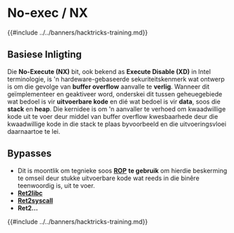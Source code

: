 # No-exec / NX

{{#include ../../banners/hacktricks-training.md}}

## Basiese Inligting

Die **No-Execute (NX)** bit, ook bekend as **Execute Disable (XD)** in Intel terminologie, is 'n hardeware-gebaseerde sekuriteitskenmerk wat ontwerp is om die gevolge van **buffer overflow** aanvalle te **verlig**. Wanneer dit geïmplementeer en geaktiveer word, onderskei dit tussen geheuegebiede wat bedoel is vir **uitvoerbare kode** en dié wat bedoel is vir **data**, soos die **stack** en **heap**. Die kernidee is om 'n aanvaller te verhoed om kwaadwillige kode uit te voer deur middel van buffer overflow kwesbaarhede deur die kwaadwillige kode in die stack te plaas byvoorbeeld en die uitvoeringsvloei daarnaartoe te lei.

## Bypasses

- Dit is moontlik om tegnieke soos [**ROP**](../rop-return-oriented-programing/index.html) **te gebruik** om hierdie beskerming te omseil deur stukke uitvoerbare kode wat reeds in die binêre teenwoordig is, uit te voer.
- [**Ret2libc**](../rop-return-oriented-programing/ret2lib/index.html)
- [**Ret2syscall**](../rop-return-oriented-programing/rop-syscall-execv/index.html)
- **Ret2...**

{{#include ../../banners/hacktricks-training.md}}
